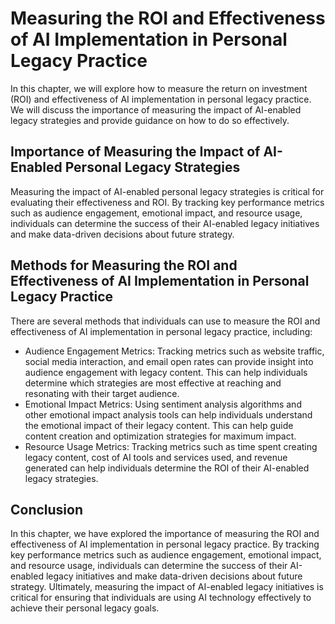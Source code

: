 Measuring the ROI and Effectiveness of AI Implementation in Personal Legacy Practice
=========================================================================================================================================================================

In this chapter, we will explore how to measure the return on investment (ROI) and effectiveness of AI implementation in personal legacy practice. We will discuss the importance of measuring the impact of AI-enabled legacy strategies and provide guidance on how to do so effectively.

Importance of Measuring the Impact of AI-Enabled Personal Legacy Strategies
---------------------------------------------------------------------------

Measuring the impact of AI-enabled personal legacy strategies is critical for evaluating their effectiveness and ROI. By tracking key performance metrics such as audience engagement, emotional impact, and resource usage, individuals can determine the success of their AI-enabled legacy initiatives and make data-driven decisions about future strategy.

Methods for Measuring the ROI and Effectiveness of AI Implementation in Personal Legacy Practice
------------------------------------------------------------------------------------------------

There are several methods that individuals can use to measure the ROI and effectiveness of AI implementation in personal legacy practice, including:

* Audience Engagement Metrics: Tracking metrics such as website traffic, social media interaction, and email open rates can provide insight into audience engagement with legacy content. This can help individuals determine which strategies are most effective at reaching and resonating with their target audience.
* Emotional Impact Metrics: Using sentiment analysis algorithms and other emotional impact analysis tools can help individuals understand the emotional impact of their legacy content. This can help guide content creation and optimization strategies for maximum impact.
* Resource Usage Metrics: Tracking metrics such as time spent creating legacy content, cost of AI tools and services used, and revenue generated can help individuals determine the ROI of their AI-enabled legacy strategies.

Conclusion
----------

In this chapter, we have explored the importance of measuring the ROI and effectiveness of AI implementation in personal legacy practice. By tracking key performance metrics such as audience engagement, emotional impact, and resource usage, individuals can determine the success of their AI-enabled legacy initiatives and make data-driven decisions about future strategy. Ultimately, measuring the impact of AI-enabled legacy initiatives is critical for ensuring that individuals are using AI technology effectively to achieve their personal legacy goals.
